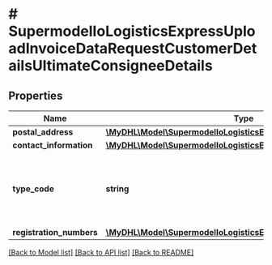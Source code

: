 # # SupermodelIoLogisticsExpressUploadInvoiceDataRequestCustomerDetailsUltimateConsigneeDetails

## Properties

Name | Type | Description | Notes
------------ | ------------- | ------------- | -------------
**postal_address** | [**\MyDHL\Model\SupermodelIoLogisticsExpressAddress**](SupermodelIoLogisticsExpressAddress.md) |  |
**contact_information** | [**\MyDHL\Model\SupermodelIoLogisticsExpressContact**](SupermodelIoLogisticsExpressContact.md) |  |
**type_code** | **string** | Please enter the business party type of the ultimate consignee | [optional]
**registration_numbers** | [**\MyDHL\Model\SupermodelIoLogisticsExpressRegistrationNumbers[]**](SupermodelIoLogisticsExpressRegistrationNumbers.md) |  | [optional]

[[Back to Model list]](../../README.md#models) [[Back to API list]](../../README.md#endpoints) [[Back to README]](../../README.md)
